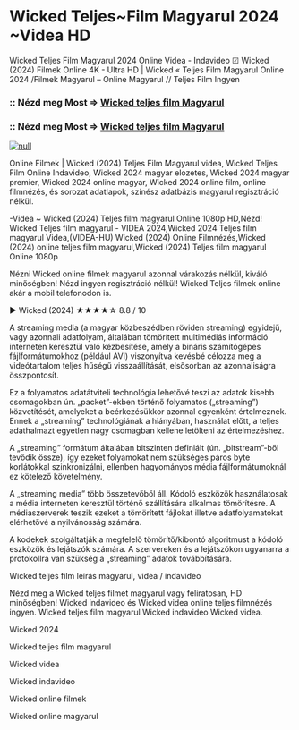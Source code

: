 # Wicked Teljes~Film Magyarul 2024 ~Videa HD

Wicked Teljes Film Magyarul 2024 Online Videa - Indavideo ☑ Wicked (2024) Filmek Online 4K - Ultra HD | Wicked « Teljes Film Magyarul Online 2024 /Filmek Magyarul – Online Magyarul // Teljes Film Ingyen

### :: Nézd meg Most => [Wicked teljes film Magyarul](https://playmov.fun/hu/movie/402431/wicked-GITHU)

### :: Nézd meg Most => [Wicked teljes film Magyarul](https://playmov.fun/hu/movie/402431/wicked-GITHU)

[![null](https://static.wixstatic.com/media/855a25_043b5abeb4ae4d35ac003198e7fe56ed~mv2.gif)](https://playmov.fun/hu/movie/402431/wicked-GITHU)

Online Filmek | Wicked (2024) Teljes Film Magyarul videa, Wicked Teljes Film Online Indavideo, Wicked 2024 magyar elozetes, Wicked 2024 magyar premier, Wicked 2024 online magyar, Wicked 2024 online film, online filmnézés, és sorozat adatlapok, színész adatbázis magyarul regisztráció nélkül.

-Videa ~ Wicked (2024) Teljes film magyarul Online 1080p HD,Nézd! Wicked Teljes film magyarul - VIDEA 2024,Wicked 2024 Teljes film magyarul Videa,(VIDEA-HU) Wicked (2024) Online Filmnézés,Wicked (2024) online teljes film magyarul,Wicked (2024) Teljes film magyarul Online 1080p

Nézni Wicked online filmek magyarul azonnal várakozás nélkül, kiváló minőségben! Nézd ingyen regisztráció nélkül! Wicked Teljes filmek online akár a mobil telefonodon is.

▶️ Wicked (2024) ★★★★☆ 8.8 / 10

A streaming media (a magyar közbeszédben röviden streaming) egyidejű, vagy azonnali adatfolyam, általában tömörített multimédiás információ interneten keresztül való kézbesítése, amely a bináris számítógépes fájlformátumokhoz (például AVI) viszonyítva kevésbé célozza meg a videótartalom teljes hűségű visszaállítását, elsősorban az azonnaliságra összpontosít.

Ez a folyamatos adatátviteli technológia lehetővé teszi az adatok kisebb csomagokban ún. „packet”-ekben történő folyamatos („streaming”) közvetítését, amelyeket a beérkezésükkor azonnal egyenként értelmeznek. Ennek a „streaming” technológiának a hiányában, használat előtt, a teljes adathalmazt egyetlen nagy csomagban kellene letölteni az értelmezéshez.

A „streaming” formátum általában bitszinten definiált (ún. „bitstream”-ből tevődik össze), így ezeket folyamokat nem szükséges páros byte korlátokkal szinkronizálni, ellenben hagyományos média fájlformátumoknál ez kötelező követelmény.

A „streaming media” több összetevőből áll. Kódoló eszközök használatosak a média interneten keresztül történő szállítására alkalmas tömörítésre. A médiaszerverek teszik ezeket a tömörített fájlokat illetve adatfolyamatokat elérhetővé a nyilvánosság számára.

A kodekek szolgáltatják a megfelelő tömörítő/kibontó algoritmust a kódoló eszközök és lejátszók számára. A szervereken és a lejátszókon ugyanarra a protokollra van szükség a „streaming” adatok továbbítására.

Wicked teljes film leírás magyarul, videa / indavideo

Nézd meg a Wicked teljes filmet magyarul vagy feliratosan, HD minőségben! Wicked indavideo és Wicked videa online teljes filmnézés ingyen. Wicked teljes film magyarul Wicked indavideo Wicked videa.

Wicked 2024

Wicked teljes film magyarul

Wicked videa

Wicked indavideo

Wicked online filmek

Wicked online magyarul
